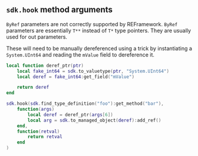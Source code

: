## `sdk.hook` method arguments
`ByRef` parameters are not correctly supported by REFramework. `ByRef` parameters are essentially `T**` instead of `T*` type pointers. They are usually used for out parameters.

These will need to be manually dereferenced using a trick by instantiating a `System.UInt64` and reading the `mValue` field to dereference it.

```lua
local function deref_ptr(ptr)
    local fake_int64 = sdk.to_valuetype(ptr, "System.UInt64")
    local deref = fake_int64:get_field("mValue")

    return deref
end

sdk.hook(sdk.find_type_definition("foo"):get_method("bar"),
    function(args)
        local deref = deref_ptr(args[6])
        local arg = sdk.to_managed_object(deref):add_ref()
    end,
    function(retval)
        return retval
    end
)
```
